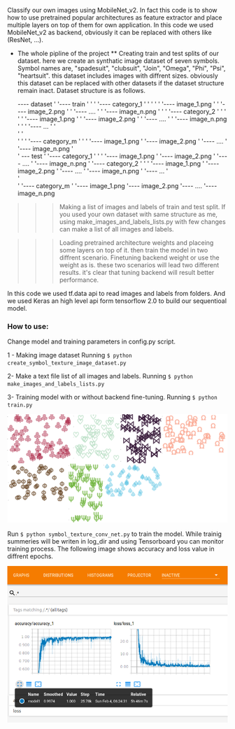 Classify our own images using MobileNet_v2. 
In fact this code is to show how to use pretrained popular architectures as feature 
extractor and place multiple layers on top of them for own application. In this code we 
used MobileNet_v2 as backend, obviously it can be replaced with others like (ResNet, ...).
    
* The whole pipline of the project
    ** Creating train and test splits of our dataset.
    here we create an synthatic image dataset of seven symbols. Symbol names are, "spadesuit",
    "clubsuit", "Join", "Omega", "Phi", "Psi", "heartsuit". this dataset includes images 
    with diffrent sizes. obviously this dataset can be replaced with other datasets if the 
    dataset structure remain inact. Dataset structure is as follows.

    ---- dataset
            '
            '---- train
            '       '
            '       '---- category_1
            '       '       '
            '       '       '---- image_1.png
            '       '       '---- image_2.png
            '       '       '---- ....
            '       '       '---- image_n.png
            '       '
            '       '---- category_2
            '       '       '
            '       '       '---- image_1.png
            '       '       '---- image_2.png
            '       '       '---- ....
            '       '       '---- image_n.png
            '       '
            '       '----  ...
            '       '       
            '       '       
            '       '
            '       '---- category_m
            '               '
            '               '---- image_1.png
            '               '---- image_2.png
            '               '---- ....
            '               '---- image_n.png
            '       
            ' --- test 
                    '
                    '---- category_1
                    '       '
                    '       '---- image_1.png
                    '       '---- image_2.png
                    '       '---- ....
                    '       '---- image_n.png
                    '
                    '---- category_2
                    '       '
                    '       '---- image_1.png
                    '       '---- image_2.png
                    '       '---- ....
                    '       '---- image_n.png
                    '
                    '----  ...
                    '       
                    '       
                    '
                    '---- category_m
                            '
                            '---- image_1.png
                            '---- image_2.png
                            '---- ....
                            '---- image_n.png

>>> Making a list of images and labels of train and test split.
    If you used your own dataset with same structure as me, using make_images_and_labels_lists.py
    with few changes can make a list of all images and labels.

>>> Loading pretrained architecture weights and placeing some layers on top of it. then train
    the model in two diffrent scenario. Finetuning backend weight or use the weight as is. these
    two scenarios will lead two different results. it's clear that tuning backend will result 
    better performance.

In this code we used tf.data api to read images and labels from folders. And we used Keras an 
high level api form tensorflow 2.0 to build our sequentioal model. 


### How to use:
Change model and training parameters in config.py script.

1 - Making image dataset
Running `$ python create_symbol_texture_image_dataset.py` 

2- Make a text file list of all images and labels.
Running `$ python make_images_and_labels_lists.py` 

3- Training model with or without backend fine-tuning.
Running `$ python train.py` 


![alt text](https://github.com/m-nasiri/tensorflow/blob/master/symbol_texture_image_conv_net/images/images.png)

Run `$ python symbol_texture_conv_net.py` to train the model. While trainig summeries will be writen in log_dir and using Tensorboard you can monitor training process. The following image shows accuracy and loss value in diffrent epochs.

![alt text](https://github.com/m-nasiri/tensorflow/blob/master/symbol_texture_image_conv_net/images/acc_loss.png)

